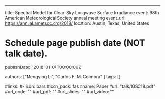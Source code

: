 ---
title: Spectral Model for Clear-Sky Longwave Surface Irradiance
event: 98th American Meteorological Society annual meeting
event_url: https://annual.ametsoc.org/2018/
location: Austin, Texas, United States

# Schedule page publish date (NOT talk date).
publishDate: "2018-01-07T00:00:00Z"

authors: ["Mengying Li", "Carlos F. M. Coimbra" ]
tags: []

#links:
#- icon: bars
  #icon_pack: fas
  #name: Paper
  #url: "talk/IGSC18.pdf"
#url_code: ""
#url_pdf: ""
#url_slides: ""
#url_video: ""
